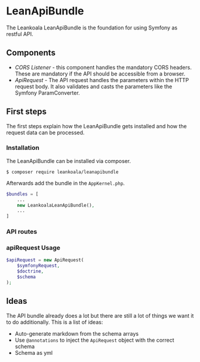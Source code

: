 # LeanApiBundle

The Leankoala LeanApiBundle is the foundation for using Symfony as restful API.

## Components

- *CORS Listener* - this component handles the mandatory CORS headers. 
These are mandatory if the API should be accessible from a browser. 
- *ApiRequest* - The API request handles the parameters within the HTTP request body. 
It also validates and casts the parameters like the Symfony ParamConverter.

## First steps

The first steps explain how the LeanApiBundle gets installed and how the request data
can be processed.

### Installation

The LeanApiBundle can be installed via composer.

```shell script
$ composer require leankoala/leanapibundle
```

Afterwards add the bundle in the `AppKernel.php`.

```php
$bundles = [
    ...
    new LeankoalaLeanApiBundle(),
    ...
]
```

### API routes

### apiRequest Usage

```php
$apiRequest = new ApiRequest(
    $symfonyRequest,
    $doctrine,
    $schema
);
```

## Ideas
The API bundle already does a lot but there are still a lot of things we want it to do additionally. This is a list of ideas:

- Auto-generate markdown from the schema arrays
- Use `@annotations` to inject the `ApiRequest` object with the correct schema
- Schema as yml 
